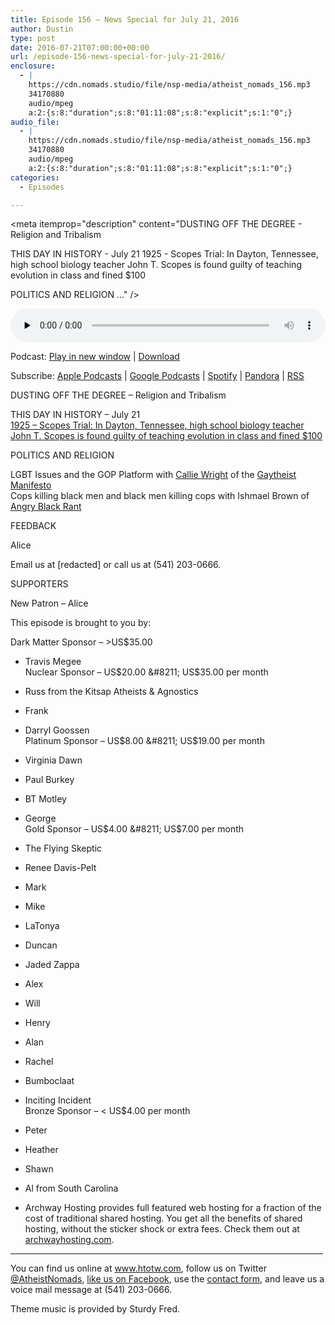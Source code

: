 ```yaml
---
title: ﻿Episode 156 – News Special for July 21, 2016
author: Dustin
type: post
date: 2016-07-21T07:00:00+00:00
url: /﻿episode-156-news-special-for-july-21-2016/
enclosure:
  - |
    https://cdn.nomads.studio/file/nsp-media/atheist_nomads_156.mp3
    34170880
    audio/mpeg
    a:2:{s:8:"duration";s:8:"01:11:08";s:8:"explicit";s:1:"0";}
audio_file:
  - |
    https://cdn.nomads.studio/file/nsp-media/atheist_nomads_156.mp3
    34170880
    audio/mpeg
    a:2:{s:8:"duration";s:8:"01:11:08";s:8:"explicit";s:1:"0";}
categories:
  - Episodes

---
```

<div itemscope itemtype="http://schema.org/AudioObject">
  <meta itemprop="name" content="﻿Episode 156 &#8211; News Special for July 21, 2016" />
  
  <meta itemprop="uploadDate" content="2016-07-21T01:00:00-06:00" />
  
  <meta itemprop="encodingFormat" content="audio/mpeg" />
  
  <meta itemprop="duration" content="PT1H11M08S" />
  
  <meta itemprop="description" content="DUSTING OFF THE DEGREE - Religion and Tribalism

THIS DAY IN HISTORY - July 21
1925 - Scopes Trial: In Dayton, Tennessee, high school biology teacher John T. Scopes is found guilty of teaching evolution in class and fined $100

POLITICS AND RELIGION
..." />
  
  <meta itemprop="contentUrl" content="https://dts.podtrac.com/redirect.mp3/cdn.nomads.studio/file/nsp-media/atheist_nomads_156.mp3" />
  
  <meta itemprop="contentSize" content="32.6" />
  </p> 
  
  <div class="powerpress_player" id="powerpress_player_8415">
    <audio class="wp-audio-shortcode" id="audio-5075-159" preload="none" style="width: 100%;" controls="controls"><source type="audio/mpeg" src="https://dts.podtrac.com/redirect.mp3/cdn.nomads.studio/file/nsp-media/atheist_nomads_156.mp3?_=159" /><a href="https://dts.podtrac.com/redirect.mp3/cdn.nomads.studio/file/nsp-media/atheist_nomads_156.mp3">https://dts.podtrac.com/redirect.mp3/cdn.nomads.studio/file/nsp-media/atheist_nomads_156.mp3</a></audio>
  </div>
</div>

<p class="powerpress_links powerpress_links_mp3">
  Podcast: <a href="https://dts.podtrac.com/redirect.mp3/cdn.nomads.studio/file/nsp-media/atheist_nomads_156.mp3" class="powerpress_link_pinw" target="_blank" title="Play in new window" onclick="return powerpress_pinw('https://htotw.com/?powerpress_pinw=5075-podcast');" rel="nofollow">Play in new window</a> | <a href="https://dts.podtrac.com/redirect.mp3/cdn.nomads.studio/file/nsp-media/atheist_nomads_156.mp3" class="powerpress_link_d" title="Download" rel="nofollow" download="atheist_nomads_156.mp3">Download</a>
</p>

<p class="powerpress_links powerpress_subscribe_links">
  Subscribe: <a href="https://podcasts.apple.com/us/podcast/humanists-take-on-the-world/id530050098?mt=2&ls=1" class="powerpress_link_subscribe powerpress_link_subscribe_itunes" target="_blank" title="Subscribe on Apple Podcasts" rel="nofollow">Apple Podcasts</a> | <a href="https://www.google.com/podcasts?feed=aHR0cDovL2F0aGVpc3Rub21hZHMubGlic3luLmNvbS9yc3M%3D" class="powerpress_link_subscribe powerpress_link_subscribe_googleplay" target="_blank" title="Subscribe on Google Podcasts" rel="nofollow">Google Podcasts</a> | <a href="https://open.spotify.com/show/3LzK2xZGike6Tc1GEMtMbr?si=LieN9SNuTpq96smuaUsH8A" class="powerpress_link_subscribe powerpress_link_subscribe_spotify" target="_blank" title="Subscribe on Spotify" rel="nofollow">Spotify</a> | <a href="https://www.pandora.com/podcast/atheist-nomads/PC:10122?corr=62071012&part=ug" class="powerpress_link_subscribe powerpress_link_subscribe_pandora" target="_blank" title="Subscribe on Pandora" rel="nofollow">Pandora</a> | <a href="https://htotw.com/feed/podcast/" class="powerpress_link_subscribe powerpress_link_subscribe_rss" target="_blank" title="Subscribe via RSS" rel="nofollow">RSS</a>
</p>

DUSTING OFF THE DEGREE &#8211; Religion and Tribalism

THIS DAY IN HISTORY &#8211; July 21  
<a href="https://en.wikipedia.org/wiki/Scopes_Trial" target="_blank" rel="noopener">1925 &#8211; Scopes Trial: In Dayton, Tennessee, high school biology teacher John T. Scopes is found guilty of teaching evolution in class and fined $100</a>

POLITICS AND RELIGION

LGBT Issues and the GOP Platform with <a href="http://www.patheos.com/blogs/thegaytheistmanifesto/" target="_blank" rel="noopener">Callie Wright</a> of the <a href="http://gaytheistmanifesto.secularmediagroup.com/" target="_blank" rel="noopener">Gaytheist Manifesto</a>  
Cops killing black men and black men killing cops with Ishmael Brown of <a href="http://angryblackrant.com/" target="_blank" rel="noopener">Angry Black Rant</a>

FEEDBACK

Alice

Email us at [redacted] or call us at (541) 203-0666.

SUPPORTERS

New Patron &#8211; Alice

This episode is brought to you by:

Dark Matter Sponsor &#8211; >US$35.00  
* Travis Megee  
Nuclear Sponsor &#8211; US$20.00 &#8211; US$35.00 per month  
* Russ from the Kitsap Atheists & Agnostics  
* Frank  
* Darryl Goossen  
Platinum Sponsor &#8211; US$8.00 &#8211; US$19.00 per month  
* Virginia Dawn  
* Paul Burkey  
* BT Motley  
* George  
Gold Sponsor &#8211; US$4.00 &#8211; US$7.00 per month  
* The Flying Skeptic  
* Renee Davis-Pelt  
* Mark  
* Mike  
* LaTonya  
* Duncan  
* Jaded Zappa  
* Alex  
* Will  
* Henry  
* Alan  
* Rachel  
* Bumboclaat  
* Inciting Incident  
Bronze Sponsor &#8211; < US$4.00 per month  
* Peter  
* Heather  
* Shawn  
* Al from South Carolina

* Archway Hosting provides full featured web hosting for a fraction of the cost of traditional shared hosting. You get all the benefits of shared hosting, without the sticker shock or extra fees. Check them out at <a href="http://archwayhosting.com/" target="_blank" rel="noopener">archwayhosting.com</a>.

<hr width="500" />

You can find us online at <a href="https://www.htotw.com/" target="_blank" rel="noopener">www.htotw.com</a>, follow us on Twitter <a href="https://htotw.com/twitter" target="_blank" rel="noopener">@AtheistNomads</a>, <a href="https://htotw.com/facebook" target="_blank" rel="noopener">like us on Facebook</a>, use the [contact form](https://htotw.com/contact), and leave us a voice mail message at (541) 203-0666.

Theme music is provided by Sturdy Fred.